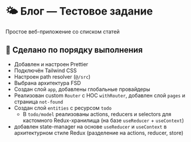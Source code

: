 # 🌤️ Блог — Тестовое задание 

Простое веб-приложение со списком статей
 
 ## 📌 Сделано по порядку выполнения

- Добавлен и настроен Prettier
- Подключён Tailwind CSS
- Настроен path resolver (`@/src`)
- Выбрана архитектура FSD
- Создан слой `app`, добавлены глобальные провайдеры
- Реализован custom `Router` с HOC `withRouter`, добавлен слой `pages` и страница `not-found`
- Создан слой `entities` с ресурсом `todo`
  - В `todo/model` реализованы actions, reducers и selectors для кастомного Redux-хранилища (на базе `useReducer` + `useContext`)
 - добавлен state-manager на основе `useReducer` и `useContext` в архитектурном стиле Redux (разделение на actions, reducer, store)
